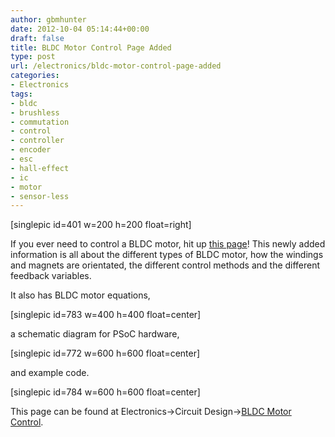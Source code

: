 ```yaml
---
author: gbmhunter
date: 2012-10-04 05:14:44+00:00
draft: false
title: BLDC Motor Control Page Added
type: post
url: /electronics/bldc-motor-control-page-added
categories:
- Electronics
tags:
- bldc
- brushless
- commutation
- control
- controller
- encoder
- esc
- hall-effect
- ic
- motor
- sensor-less
---
```


[singlepic id=401 w=200 h=200 float=right]

If you ever need to control a BLDC motor, hit up [this page](http://blog.mbedded.ninja/electronics/circuit-design/bldc-motor-control)! This newly added information is all about the different types of BLDC motor, how the windings and magnets are orientated, the different control methods and the different feedback variables.

It also has BLDC motor equations,

[singlepic id=783 w=400 h=400 float=center]

a schematic diagram for PSoC hardware,

[singlepic id=772 w=600 h=600 float=center]

and example code.

[singlepic id=784 w=600 h=600 float=center]

This page can be found at Electronics->Circuit Design->[BLDC Motor Control](http://blog.mbedded.ninja/electronics/circuit-design/bldc-motor-control).
